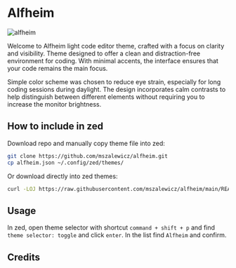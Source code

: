 # Alfheim

![alfheim](https://github.com/alfheim/static/afheim_theme.png)

Welcome to Alfheim light code editor theme, crafted with a focus on clarity and visibility. Theme designed to offer a clean and distraction-free environment for coding. With minimal accents, the interface ensures that your code remains the main focus.

Simple color scheme was chosen to reduce eye strain, especially for long coding sessions during daylight. The design incorporates calm contrasts to help distinguish between different elements without requiring you to increase the monitor brightness.

## How to include in zed

Download repo and manually copy theme file into zed:

```sh
git clone https://github.com/mszalewicz/alfheim.git
cp alfheim.json ~/.config/zed/themes/
```

Or download directly into zed themes:

```sh
curl -LOJ https://raw.githubusercontent.com/mszalewicz/alfheim/main/README.md --output-dir ~/.config/zed/themes/
```

## Usage

In zed, open theme selector with shortcut `command + shift + p` and find `theme selector: toggle` and click `enter`. In the list find `Alfheim` and confirm.

## Credits

